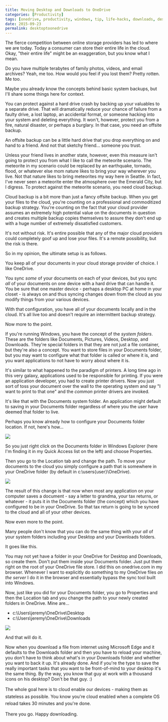 ```yaml
---
title: Moving Desktop and Downloads to OneDrive
categories: [Productivity]
tags: [onedrive, productivity, windows, tip, life-hacks, downloads, desktop, cloud, cloud-storage]
date: 2015-09-23
permalink: desktoptoonedrive
---
```


The fierce competition between online storage providers has led to where we are today. Today a consumer can store their entire life in the cloud. Okay, "their entire life" might be an exaggeration, but you know what I mean.
<!--more-->

Do you have multiple terabytes of family photos, videos, and email archives? Yeah, me too. How would you feel if you lost them? Pretty rotten. Me too.

Maybe you already know the concepts behind basic system backups, but I'll share some things here for context.

You can protect against a hard drive crash by backing up your valuables to a separate drive. That will dramatically reduce your chance of failure from a faulty drive, a lost laptop, an accidental format, or someone hacking into your system and deleting everything. It won't, however, protect you from a fire, natural disaster, or perhaps a burglary. In that case, you need an offsite backup.

An offsite backup can be a little hard drive that you drop everything on and hand to a friend. And not that sketchy friend... someone you trust.

Unless your friend lives in another state, however, even this measure isn't going to protect you from what I like to call the meteorite scenario. The meteorite in my scenario could be replaced by an earthquake, tornado, flood, or whatever else mom nature likes to bring your way wherever you live. Not that nature likes to bring meteorites my way here in Seattle. In fact, I've never seen a meteorite enter the atmosphere over the Emerald City, but I digress. To protect against the meteorite scenario, you need cloud backup.

Cloud backup is a bit more than just a fancy offsite backup. When you get your files to the cloud, you're counting on a professional and commoditized backup strategy. You're counting on the fact that your cloud provider assumes an extremely high potential value on the documents in question and creates multiple backup copies themselves to assure they don't end up with a huge number of extremely dissatisfied customers.

It's not without risk. It's entire possible that any of the major cloud providers could completely goof up and lose your files. It's a remote possibility, but the risk is there.

So in my opinion, the ultimate setup is as follows.

You keep all of your documents in your cloud storage provider of choice. I like OneDrive.

You sync _some_ of your documents on each of your devices, but you sync _all_ of your documents on one device with a hard drive that can handle it. You be sure that one master device - perhaps a desktop PC at home in your closet - is always on and thus syncing changes down from the cloud as you modify things from your various devices.

With that configuration, you have all of your documents locally and in the cloud. It's all live too and doesn't require an intermittent backup strategy.

Now more to the point.

If you're running Windows, you have the concept of the _system folders_. These are the folders like Documents, Pictures, Videos, Desktop, and Downloads. They're special folders in that they are not just a file container, but they're also a concept. You want to store files in your Documents folder, but you may want to configure what that folder is called or where it is, and you want applications to not have to worry about where it is.

It's similar to what happened to the paradigm of printers. A long time ago in this very galaxy, applications used to be responsible for printing. If you were an application developer, you had to create printer drivers. Now you just sort of toss your document over the wall to the operating system and say "I want to print to that one" and the _common_ printer drivers are invoked.

It's like that with the Documents system folder. An application might default to saving in your Documents folder regardless of where you the user have deemed that folder to live.

Perhaps you know already how to configure your Documents folder location. If not, here's how...

![](/files/desktoptoonedrive_01.png)

So you just right click on the Documents folder in Windows Explorer (here I'm finding it in my Quick Access list on the left) and choose Properties.

Then you go to the Location tab and change the path. To move your documents to the cloud you simply configure a path that is somewhere in your OneDrive folder (by default in c:\users\{user}\OneDrive).

![](/files/desktoptoonedrive_02.png)

The result of this change is that now when most any application on your computer saves a document - say a letter to grandma, your tax returns, or whatever - it puts it in the Documents folder (the concept) which you have configured to be in your OneDrive. So that tax return is going to be synced to the cloud and all of your other devices.

Now even more to the point.

Many people don't know that you can do the same thing with your _all_ of your system folders including your Desktop and your Downloads folders.

It goes like this.

You may not yet have a folder in your OneDrive for Desktop and Downloads, so create them. Don't put them inside your Documents folder. Just put them right on the root of your OneDrive file store. I did this on onedrive.com in my browser. Whenever I want to explicitly do something to my OneDrive files _on the server_ I do it in the browser and essentially bypass the sync tool built into Windows.

Now, just like you did for your Documents folder, you go to Properties and then the Location tab and you change the path to your newly created folders in OneDrive. Mine are...

*   c:\Users\jeremy\OneDrive\Desktop
*   c:\Users\jeremy\OneDrive\Downloads

![](/files/desktoptoonedrive_03.png)

And that will do it.

Now when you download a file from internet using Microsoft Edge and it defaults to the Downloads folder and then you have to reload your machine, you don't have to think about what's in your Downloads folder and whether you want to back it up. It's already done. And if you're the type to save the really important tasks that you want to be front-of-mind to your desktop it's the same thing. By the way, you know that guy at work with a thousand icons on his desktop? Don't be that guy. :)

<span style="line-height: 1.6em;">The whole goal here is to cloud enable our devices - making them as stateless as possible. You know you're cloud enabled when a complete OS reload takes 30 minutes and you're done.</span>

There you go. Happy downloading.